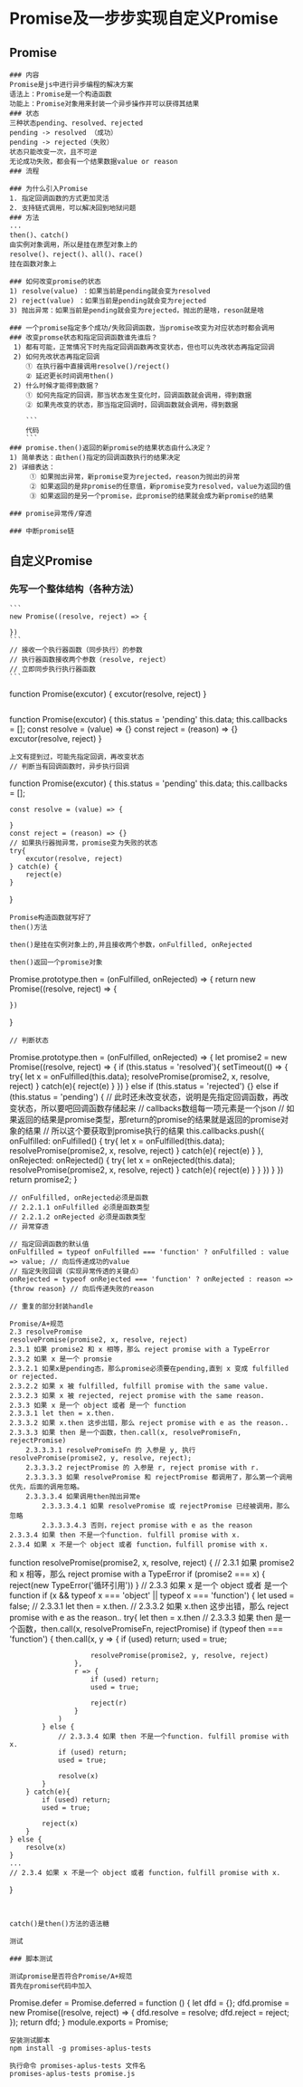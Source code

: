 # Promise及一步步实现自定义Promise

## Promise
	### 内容
	Promise是js中进行异步编程的解决方案
	语法上：Promise是一个构造函数
	功能上：Promise对象用来封装一个异步操作并可以获得其结果
	### 状态
	三种状态pending、resolved、rejected
	pending -> resolved （成功）
	pending -> rejected（失败）
	状态只能改变一次，且不可逆
	无论成功失败，都会有一个结果数据value or reason
	### 流程
	
	### 为什么引入Promise
	1. 指定回调函数的方式更加灵活
	2. 支持链式调用，可以解决回到地狱问题
	### 方法
	...
	then()、catch()
	由实例对象调用，所以是挂在原型对象上的
	resolve()、reject()、all()、race()
	挂在函数对象上
	
	### 如何改变promise的状态
	1) resolve(value) ：如果当前是pending就会变为resolved
	2) reject(value) ：如果当前是pending就会变为rejected 
	3) 抛出异常：如果当前是pending就会变为rejected，抛出的是啥，reson就是啥
	
	### 一个promise指定多个成功/失败回调函数，当promise改变为对应状态时都会调用
	### 改变promse状态和指定回调函数谁先谁后？
	 1) 都有可能，正常情况下时先指定回调函数再改变状态，但也可以先改状态再指定回调
	 2) 如何先改状态再指定回调
		① 在执行器中直接调用resolve()/reject()
		② 延迟更长时间调用then()
	 2) 什么时候才能得到数据？
		① 如何先指定的回调，那当状态发生变化时，回调函数就会调用，得到数据
		② 如果先改变的状态，那当指定回调时，回调函数就会调用，得到数据
		
		```
		代码
		```
	### promise.then()返回的新promise的结果状态由什么决定？
	1) 简单表达：由then()指定的回调函数执行的结果决定
	2) 详细表达：
		 ① 如果抛出异常，新promise变为rejected，reason为抛出的异常
		 ② 如果返回的是非promise的任意值，新promise变为resolved，value为返回的值
		 ③ 如果返回的是另一个promise，此promise的结果就会成为新promise的结果
	
	### promise异常传/穿透
	
	### 中断promise链
		
	
## 自定义Promise

### 先写一个整体结构（各种方法）
	```
	new Promise((resolve, reject) => {
		
	})
	```
	// 接收一个执行器函数（同步执行）的参数
	// 执行器函数接收两个参数（resolve, reject）
	// 立即同步执行执行器函数
	```
function Promise(excutor) {
	excutor(resolve, reject)
}
```
```
function Promise(excutor) {
	this.status = 'pending'
	this.data;
	this.callbacks = [];
	const resolve = (value) => {}
	const reject = (reason) => {}
	excutor(resolve, reject)
}
```
上文有提到过，可能先指定回调，再改变状态
// 判断当有回调函数时，异步执行回调
```
function Promise(excutor) {
	this.status = 'pending'
	this.data;
	this.callbacks = [];
	
	const resolve = (value) => {
		
	}
	const reject = (reason) => {}
	// 如果执行器抛异常，promise变为失败的状态
	try{
		excutor(resolve, reject)
	} catch(e) {
		reject(e)
	}
}
```
Promise构造函数就写好了
then()方法

then()是挂在实例对象上的,并且接收两个参数，onFulfilled, onRejected

then()返回一个promise对象
```
Promise.prototype.then = (onFulfilled, onRejected) => {
	return new Promise((resolve, reject) => {
	
	})
}
```
// 判断状态
```
Promise.prototype.then = (onFulfilled, onRejected) => {
	let promise2 = new Promise((resolve, reject) => {
		if (this.status = 'resolved'){
			setTimeout(() => {
				try{
					let x = onFulfilled(this.data);
					resolvePromise(promise2, x, resolve, reject)
				} catch(e){
					reject(e)
				}
			})
		}
		else if (this.status = 'rejected') {}
		else if (this.status = 'pending')  {
			// 此时还未改变状态，说明是先指定回调函数，再改变状态，所以要吧回调函数存储起来
			// callbacks数组每一项元素是一个json
			// 如果返回的结果是promise类型，那return的promise的结果就是返回的promise对象的结果
			// 所以这个要获取到promise执行的结果
			this.callbacks.push({
				onFulfilled: onFulfilled() {
					try{
						let x = onFulfilled(this.data);
						resolvePromise(promise2, x, resolve, reject)
					} catch(e){
						reject(e)
					}
				},
				onRejected: onRejected() {
					try{
						let x = onRejected(this.data);
						resolvePromise(promise2, x, resolve, reject)
					} catch(e){
						reject(e)
					}
				}
			})
		}
	})
	return promise2;
}
```
// onFulfilled, onRejected必须是函数
// 2.2.1.1 onFulfilled 必须是函数类型
// 2.2.1.2 onRejected 必须是函数类型
// 异常穿透

// 指定回调函数的默认值
onFulfilled = typeof onFulfilled === 'function' ? onFulfilled : value => value; // 向后传递成功的value
// 指定失败回调（实现异常传透的关键点）
onRejected = typeof onRejected === 'function' ? onRejected : reason => {throw reason} // 向后传递失败的reason

// 重复的部分封装handle

Promise/A+规范
2.3 resolvePromise
resolvePromise(promise2, x, resolve, reject)
2.3.1 如果 promise2 和 x 相等，那么 reject promise with a TypeError
2.3.2 如果 x 是一个 promsie
2.3.2.1 如果x是pending态，那么promise必须要在pending,直到 x 变成 fulfilled or rejected.
2.3.2.2 如果 x 被 fulfilled, fulfill promise with the same value.
2.3.2.3 如果 x 被 rejected, reject promise with the same reason.
2.3.3 如果 x 是一个 object 或者 是一个 function
2.3.3.1 let then = x.then.
2.3.3.2 如果 x.then 这步出错，那么 reject promise with e as the reason..
2.3.3.3 如果 then 是一个函数，then.call(x, resolvePromiseFn, rejectPromise)
    2.3.3.3.1 resolvePromiseFn 的 入参是 y, 执行 resolvePromise(promise2, y, resolve, reject);
    2.3.3.3.2 rejectPromise 的 入参是 r, reject promise with r.
    2.3.3.3.3 如果 resolvePromise 和 rejectPromise 都调用了，那么第一个调用优先，后面的调用忽略。
    2.3.3.3.4 如果调用then抛出异常e 
        2.3.3.3.4.1 如果 resolvePromise 或 rejectPromise 已经被调用，那么忽略
        2.3.3.3.4.3 否则，reject promise with e as the reason
2.3.3.4 如果 then 不是一个function. fulfill promise with x.
2.3.4 如果 x 不是一个 object 或者 function，fulfill promise with x.

```
function resolvePromise(promise2, x, resolve, reject) {
	// 2.3.1 如果 promise2 和 x 相等，那么 reject promise with a TypeError
	if (promise2 === x) {
		reject(new TypeError('循环引用'))
	}
	// 2.3.3 如果 x 是一个 object 或者 是一个 function
	if (x && typeof x === 'object' || typeof x === 'function') {
		let used = false;
		// 2.3.3.1 let then = x.then.
		// 2.3.3.2 如果 x.then 这步出错，那么 reject promise with e as the reason..
		try{
			let then = x.then
			// 2.3.3.3 如果 then 是一个函数，then.call(x, resolvePromiseFn, rejectPromise)
			if (typeof then === 'function') {
				then.call(x,
					y => {
						if (used) return;
						used = true;

						resolvePromise(promise2, y, resolve, reject)
					},
					r => {
						if (used) return;
						used = true;

						reject(r)
					}
				)
			} else {
				// 2.3.3.4 如果 then 不是一个function. fulfill promise with x.
				if (used) return;
				used = true;

				resolve(x)
			}
		} catch(e){
			if (used) return;
			used = true;

			reject(x)
		}
	} else {
		resolve(x)
	}
	...
	// 2.3.4 如果 x 不是一个 object 或者 function，fulfill promise with x.
}
```


catch()是then()方法的语法糖

测试

### 脚本测试

测试promise是否符合Promise/A+规范
首先在promise代码中加入

```
Promise.defer = Promise.deferred = function () {
    let dfd = {};
    dfd.promise = new Promise((resolve, reject) => {
        dfd.resolve = resolve;
        dfd.reject = reject;
    });
    return dfd;
}
module.exports = Promise;
```
安装测试脚本
npm install -g promises-aplus-tests

执行命令 promises-aplus-tests 文件名
promises-aplus-tests promise.js









